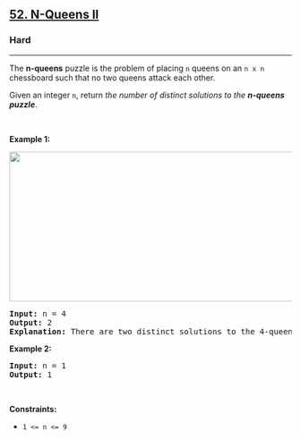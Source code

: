 <h2><a href="https://leetcode.com/problems/n-queens-ii/?source=submission-ac">52. N-Queens II</a></h2><h3>Hard</h3><hr><p>The <strong>n-queens</strong> puzzle is the problem of placing <code>n</code> queens on an <code>n x n</code> chessboard such that no two queens attack each other.</p>

<p>Given an integer <code>n</code>, return <em>the number of distinct solutions to the&nbsp;<strong>n-queens puzzle</strong></em>.</p>

<p>&nbsp;</p>
<p><strong class="example">Example 1:</strong></p>
<img alt="" src="https://assets.leetcode.com/uploads/2020/11/13/queens.jpg" style="width: 600px; height: 268px;" />
<pre>
<strong>Input:</strong> n = 4
<strong>Output:</strong> 2
<strong>Explanation:</strong> There are two distinct solutions to the 4-queens puzzle as shown.
</pre>

<p><strong class="example">Example 2:</strong></p>

<pre>
<strong>Input:</strong> n = 1
<strong>Output:</strong> 1
</pre>

<p>&nbsp;</p>
<p><strong>Constraints:</strong></p>

<ul>
	<li><code>1 &lt;= n &lt;= 9</code></li>
</ul>

